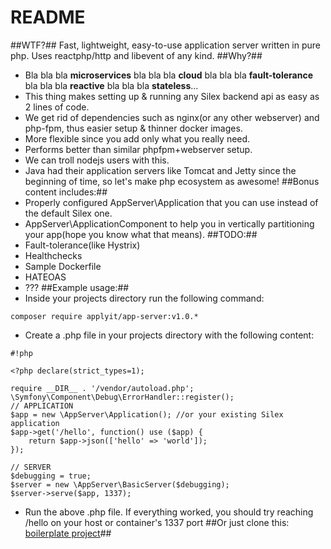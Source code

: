 # README #
##WTF?##
Fast, lightweight, easy-to-use application server written in pure php. Uses reactphp/http and libevent of any kind.
##Why?##
* Bla bla bla **microservices** bla bla bla **cloud** bla bla bla **fault-tolerance** bla bla bla **reactive** bla bla bla **stateless**...
* This thing makes setting up & running any Silex backend api as easy as 2 lines of code.
* We get rid of dependencies such as nginx(or any other webserver) and php-fpm, thus easier setup & thinner docker images.
* More flexible since you add only what you really need.
* Performs better than similar phpfpm+webserver setup.
* We can troll nodejs users with this.
* Java had their application servers like Tomcat and Jetty since the beginning of time, so let's make php ecosystem as awesome!
##Bonus content includes:##
* Properly configured AppServer\Application that you can use instead of the default Silex one.
* AppServer\ApplicationComponent to help you in vertically partitioning your app(hope you know what that means). 
##TODO:##
* Fault-tolerance(like Hystrix)
* Healthchecks
* Sample Dockerfile
* HATEOAS
* ???
##Example usage:##
*  Inside your projects directory run the following command: 
```
composer require applyit/app-server:v1.0.*
```
* Create a .php file in your projects directory with the following content:
```
#!php

<?php declare(strict_types=1);

require __DIR__ . '/vendor/autoload.php';
\Symfony\Component\Debug\ErrorHandler::register();
// APPLICATION
$app = new \AppServer\Application(); //or your existing Silex application
$app->get('/hello', function() use ($app) {
    return $app->json(['hello' => 'world']);
});

// SERVER
$debugging = true;
$server = new \AppServer\BasicServer($debugging);
$server->serve($app, 1337);
```
* Run the above .php file. If everything worked, you should try reaching /hello on your host or container's 1337 port
##Or just clone this: [boilerplate project](https://bitbucket.org/apply/react-silex-example)##